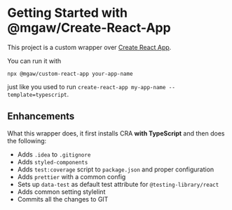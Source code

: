 # Getting Started with @mgaw/Create-React-App

This project is a custom wrapper over [Create React App](https://github.com/facebook/create-react-app).

You can run it with

```shell
npx @mgaw/custom-react-app your-app-name
```

just like you used to run `create-react-app my-app-name --template=typescript`.

## Enhancements

What this wrapper does, it first installs CRA __with TypeScript__ and then does the following:

* Adds `.idea` to `.gitignore`
* Adds `styled-components`
* Adds `test:coverage` script to `package.json` and proper configuration
* Adds `prettier` with a common config
* Sets up `data-test` as default test attribute for `@testing-library/react`
* Adds common setting stylelint
* Commits all the changes to GIT